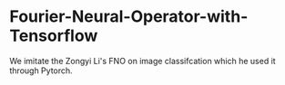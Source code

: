 # Fourier-Neural-Operator-with-Tensorflow
We imitate the Zongyi Li's FNO on image classifcation which he used it through Pytorch.
